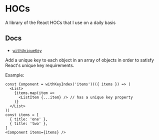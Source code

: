 # HOCs
A library of the React HOCs that I use on a daily basis

## Docs
- [`withUniqueKey`](https://github.com/RyanCCollins/hocs/blob/master/src/withUniqueKey.ts)

Add a unique key to each object in an array of objects in order to satisfy React's unique key requirements.

Example:
```
const Component = withKeyIndex('items')(({ items }) => (
  <List>
    {items.map(item =>
      <ListItem {...item} /> // has a unique key property
    )}
  </List>
))
const items = [
  { title: 'one' },
  { title: 'two' },
]
<Component items={items} />
```
